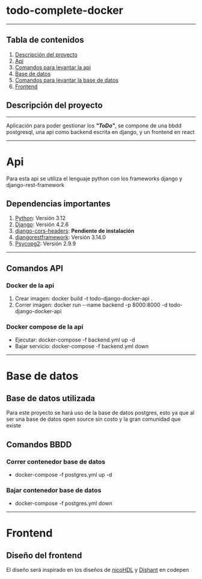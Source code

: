 # todo-complete-docker
---

## Tabla de contenidos
1. [Descripción del proyecto](#descripcion-del-proyecto)
2. [Api](#api)
3. [Comandos para levantar la api](#comandos-api)
4. [Base de datos](#base-de-datos)
5. [Comandos para levantar la base de datos](#comandos-bbdd)
6. [Frontend](#frontend)

## Descripción del proyecto
***
Aplicación para poder gestionar los ***"ToDo"***, se compone de una bbdd postgresql, una api como backend escrita en django, y un frontend en react

---
# Api

Para esta api se utiliza el lenguaje python con los frameworks django y django-rest-framework

## Dependencias importantes

1. [Python](https://www.python.org/): Versión 3.12
2. [Django](https://www.djangoproject.com/): Versión 4.2.6
3. [django-cors-headers](https://pypi.org/project/django-cors-headers/): **Pendiente de instalación**
4. [djangorestframework](https://www.django-rest-framework.org/): Versión 3.14.0
5. [Psycopg2](https://pypi.org/project/psycopg2/): Versión 2.9.9

---

## Comandos API

### Docker de la api
1. Crear imagen: docker build -t todo-django-docker-api .
2. Correr imagen: docker run --name backend -p 8000:8000 -d todo-django-docker-api

### Docker compose de la api
* Ejecutar: docker-compose -f backend.yml up -d
* Bajar servicio: docker-compose -f backend.yml down

---

# Base de datos

## Base de datos utilizada

Para este proyecto se hará uso de la base de datos postgres, esto ya que al ser una base de datos open source sin costo y la gran comunidad que existe

## Comandos BBDD

### Correr contenedor base de datos
* docker-compose -f postgres.yml up -d

### Bajar contenedor base de datos
* docker-compose -f postgres.yml down

---

# Frontend

## Diseño del frontend

El diseño será inspirado en los diseños de [nicoHDL](https://codepen.io/nicoHDL/pen/wvRRmNW) y [Dishant](https://codepen.io/dishantsoni/pen/pgVeQW) en codepen
